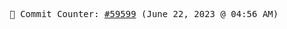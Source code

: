 <p align="center">
    <samp>
        📮 Commit Counter: <a href="https://github.com/Javascript-void0/Javascript-void0/commits/main">#59599</a> (June 22, 2023 @ 04:56 AM)
    </samp>
</p>